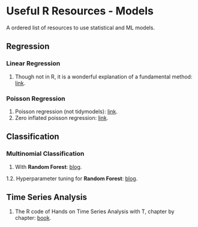 # Useful R Resources - Models
A ordered list of resources to use statistical and ML models.

## Regression

### Linear Regression
1. Though not in R, it is a wonderful explanation of a fundamental method: [link](https://mlu-explain.github.io/linear-regression/).

### Poisson Regression
1. Poisson regression (not tidymodels): [link](https://www.dataquest.io/blog/tutorial-poisson-regression-in-r/).
2. Zero inflated poisson regression: [link](https://juliasilge.com/blog/rstats-vignettes/).

## Classification


### Multinomial Classification
1. With **Random Forest**: [blog](https://juliasilge.com/blog/multinomial-volcano-eruptions/).

1.2. Hyperparameter tuning for **Random Forest**: [blog](https://juliasilge.com/blog/sf-trees-random-tuning/).

## Time Series Analysis
1. The R code of Hands on Time Series Analysis with T, chapter by chapter: [book](https://github.com/RamiKrispin/Hands-On-Time-Series-Analysis-with-R).
